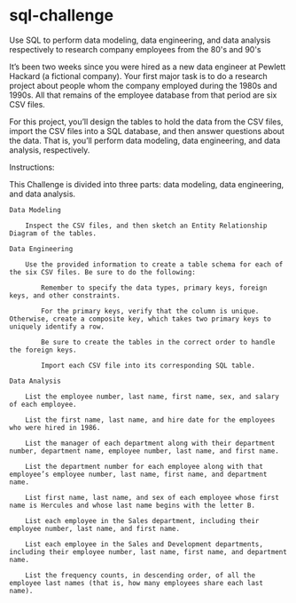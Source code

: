 # sql-challenge
Use SQL to perform data modeling, data engineering, and data analysis respectively to research company employees from the 80's and 90's

It’s been two weeks since you were hired as a new data engineer at Pewlett Hackard (a fictional company). Your first major task is to do a research project about people whom the company employed during the 1980s and 1990s. All that remains of the employee database from that period are six CSV files.

For this project, you’ll design the tables to hold the data from the CSV files, import the CSV files into a SQL database, and then answer questions about the data. That is, you’ll perform data modeling, data engineering, and data analysis, respectively.

Instructions:

This Challenge is divided into three parts: data modeling, data engineering, and data analysis.

    Data Modeling

        Inspect the CSV files, and then sketch an Entity Relationship Diagram of the tables.

    Data Engineering

        Use the provided information to create a table schema for each of the six CSV files. Be sure to do the following:

            Remember to specify the data types, primary keys, foreign keys, and other constraints.

            For the primary keys, verify that the column is unique. Otherwise, create a composite key, which takes two primary keys to uniquely identify a row.

            Be sure to create the tables in the correct order to handle the foreign keys.

            Import each CSV file into its corresponding SQL table.

    Data Analysis

        List the employee number, last name, first name, sex, and salary of each employee.

        List the first name, last name, and hire date for the employees who were hired in 1986.

        List the manager of each department along with their department number, department name, employee number, last name, and first name.

        List the department number for each employee along with that employee’s employee number, last name, first name, and department name.

        List first name, last name, and sex of each employee whose first name is Hercules and whose last name begins with the letter B.

        List each employee in the Sales department, including their employee number, last name, and first name.

        List each employee in the Sales and Development departments, including their employee number, last name, first name, and department name.

        List the frequency counts, in descending order, of all the employee last names (that is, how many employees share each last name).